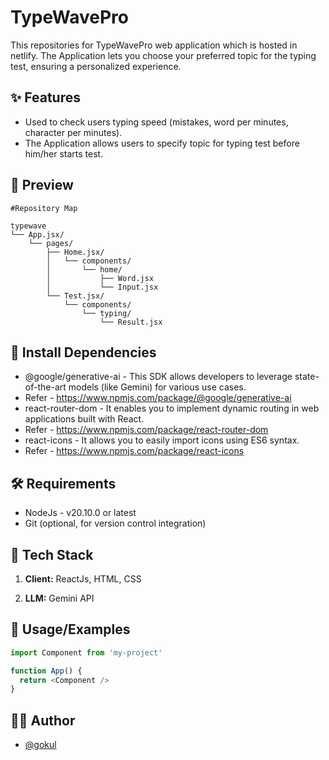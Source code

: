 # TypeWavePro

This repositories for TypeWavePro web application which is hosted in netlify.  The Application lets you choose your preferred topic for the typing test, ensuring a personalized experience.


## ✨ Features
- Used to check users typing speed (mistakes, word per minutes, character per minutes).
- The Application allows users to specify topic for typing test before him/her starts test.

## 👀 Preview

```
#Repository Map

typewave
└── App.jsx/
    └── pages/
        ├── Home.jsx/
        │   └── components/
        │       └── home/
        │           ├── Word.jsx
        │           └── Input.jsx
        └── Test.jsx/
            └── components/
                └── typing/
                    └── Result.jsx

```

## 🔗 Install Dependencies
- @google/generative-ai - This SDK allows developers to leverage state-of-the-art models (like Gemini) for various use cases.
- Refer - https://www.npmjs.com/package/@google/generative-ai  
- react-router-dom - It enables you to implement dynamic routing in web applications built with React.
- Refer - https://www.npmjs.com/package/react-router-dom
- react-icons - It allows you to easily import icons using ES6 syntax.
- Refer - https://www.npmjs.com/package/react-icons

## 🛠️ Requirements
- NodeJs - v20.10.0 or latest
- Git (optional, for version control integration)

## 🚀 Tech Stack

1. **Client:**  ReactJs, HTML, CSS

2. **LLM:**  Gemini API


## 📄 Usage/Examples

```javascript
import Component from 'my-project'

function App() {
  return <Component />
}
```



## 👨‍💻 Author

- [@gokul](https://github.com/gokul-MCA)











